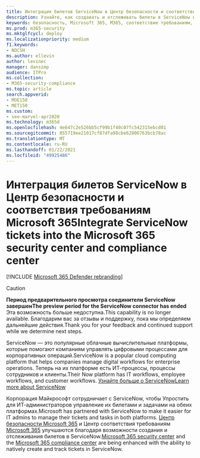 ```yaml
---
title: Интеграция билетов ServiceNow в Центр безопасности и соответствия требованиям Microsoft 365
description: Узнайте, как создавать и отслеживать билеты в ServiceNow в Центре безопасности и соответствия требованиям Microsoft 365.
keywords: безопасность, Microsoft 365, M365, соответствие требованиям, Центр соответствия требованиям, Центр безопасности, ServiceNow, билеты, задачи, СИБ, подключение
ms.prod: m365-security
ms.mktglfcycl: deploy
ms.localizationpriority: medium
f1.keywords:
- NOCSH
ms.author: ellevin
author: levinec
manager: dansimp
audience: ITPro
ms.collection:
- M365-security-compliance
ms.topic: article
search.appverid:
- MOE150
- MET150
ms.custom:
- seo-marvel-apr2020
ms.technology: m365d
ms.openlocfilehash: 4e647c2e526bb5cf99b1f40c07fc542315ebcd01
ms.sourcegitcommit: 855719ee21017cf87dfa98cbe62806763bcb78ac
ms.translationtype: MT
ms.contentlocale: ru-RU
ms.lasthandoff: 01/22/2021
ms.locfileid: "49925486"
---
```

# <a name="integrate-servicenow-tickets-into-the-microsoft-365-security-center-and-compliance-center"></a><span data-ttu-id="70e8c-104">Интеграция билетов ServiceNow в Центр безопасности и соответствия требованиям Microsoft 365</span><span class="sxs-lookup"><span data-stu-id="70e8c-104">Integrate ServiceNow tickets into the Microsoft 365 security center and compliance center</span></span>

[!INCLUDE [Microsoft 365 Defender rebranding](../includes/microsoft-defender.md)]

>[!CAUTION]
><span data-ttu-id="70e8c-105">**Период предварительного просмотра соединители ServiceNow завершен**</span><span class="sxs-lookup"><span data-stu-id="70e8c-105">**The preview period for the ServiceNow connector has ended**</span></span><br>
><span data-ttu-id="70e8c-106">Эта возможность больше недоступна.</span><span class="sxs-lookup"><span data-stu-id="70e8c-106">This capability is no longer available.</span></span> <span data-ttu-id="70e8c-107">Благодарим вас за отзывы и поддержку, пока мы определяем дальнейшие действия.</span><span class="sxs-lookup"><span data-stu-id="70e8c-107">Thank you for your feedback and continued support while we determine next steps.</span></span>

<span data-ttu-id="70e8c-108">ServiceNow — это популярные облачные вычислительные платформы, которые помогают компаниям управлять цифровыми процессами для корпоративных операций.</span><span class="sxs-lookup"><span data-stu-id="70e8c-108">ServiceNow is a popular cloud computing platform that helps companies manage digital workflows for enterprise operations.</span></span> <span data-ttu-id="70e8c-109">Теперь на их платформе есть ИТ-процессы, процессы сотрудников и клиенты.</span><span class="sxs-lookup"><span data-stu-id="70e8c-109">Their Now platform has IT workflows, employee workflows, and customer workflows.</span></span> [<span data-ttu-id="70e8c-110">Узнайте больше о ServiceNow</span><span class="sxs-lookup"><span data-stu-id="70e8c-110">Learn more about ServiceNow</span></span>](https://www.servicenow.com/)

<span data-ttu-id="70e8c-111">Корпорация Майкрософт сотрудничает с ServiceNow, чтобы Упростить для ИТ-администраторов управление их билетами и задачами на обеих платформах.</span><span class="sxs-lookup"><span data-stu-id="70e8c-111">Microsoft has partnered with ServiceNow to make it easier for IT admins to manage their tickets and tasks in both platforms.</span></span> <span data-ttu-id="70e8c-112">[Центр безопасности Microsoft 365](overview-security-center.md) и Центр соответствия требованиям [Microsoft 365](https://docs.microsoft.com/microsoft-365/compliance/microsoft-365-compliance-center) улучшаются благодаря возможности создания и отслеживания билетов в ServiceNow.</span><span class="sxs-lookup"><span data-stu-id="70e8c-112">[Microsoft 365 security center](overview-security-center.md) and the [Microsoft 365 compliance center](https://docs.microsoft.com/microsoft-365/compliance/microsoft-365-compliance-center) are being enhanced with the ability to natively create and track tickets in ServiceNow.</span></span>
